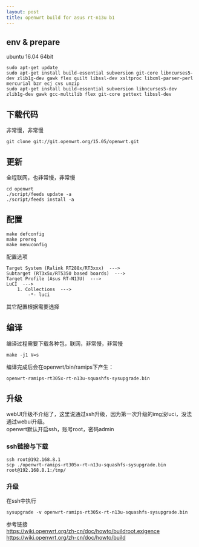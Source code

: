 ```yaml
---
layout: post
title: openwrt build for asus rt-n13u b1
---
```


## env & prepare 
ubuntu 16.04 64bit  
```
sudo apt-get update
sudo apt-get install build-essential subversion git-core libncurses5-dev zlib1g-dev gawk flex quilt libssl-dev xsltproc libxml-parser-perl mercurial bzr ecj cvs unzip
sudo apt-get install build-essential subversion libncurses5-dev zlib1g-dev gawk gcc-multilib flex git-core gettext libssl-dev
```  
  
## 下载代码  
非常慢，非常慢  
```
git clone git://git.openwrt.org/15.05/openwrt.git
```
  
## 更新  
全程联网，也非常慢，非常慢  
```
cd openwrt
./script/feeds update -a
./script/feeds install -a
```
  
## 配置  
```
make defconfig
make prereq
make menuconfig
```
  
配置选项  
```
Target System (Ralink RT288x/RT3xxx)  --->  
Subtarget (RT3x5x/RT5350 based boards)  --->  
Target Profile (Asus RT-N13U)  --->   
LuCI  --->
    1. Collections  ---> 
        -*- luci 
```
  
其它配置根据需要选择  

## 编译  
编译过程需要下载各种包，联网，非常慢，非常慢  
```
make -j1 V=s
```
  
编译完成后会在openwrt/bin/ramips下产生：  
```
openwrt-ramips-rt305x-rt-n13u-squashfs-sysupgrade.bin
```
  
## 升级  
webUI升级不介绍了，这里说通过ssh升级，因为第一次升级的img没luci，没法通过webui升级。  
openwrt默认开启ssh，账号root，密码admin  

### ssh链接与下载  
```
ssh root@192.168.8.1
scp ./openwrt-ramips-rt305x-rt-n13u-squashfs-sysupgrade.bin root@192.168.8.1:/tmp/
```
  
### 升级  
在ssh中执行  
```
sysupgrade -v openwrt-ramips-rt305x-rt-n13u-squashfs-sysupgrade.bin
```
  
参考链接  
https://wiki.openwrt.org/zh-cn/doc/howto/buildroot.exigence  
https://wiki.openwrt.org/zh-cn/doc/howto/build
